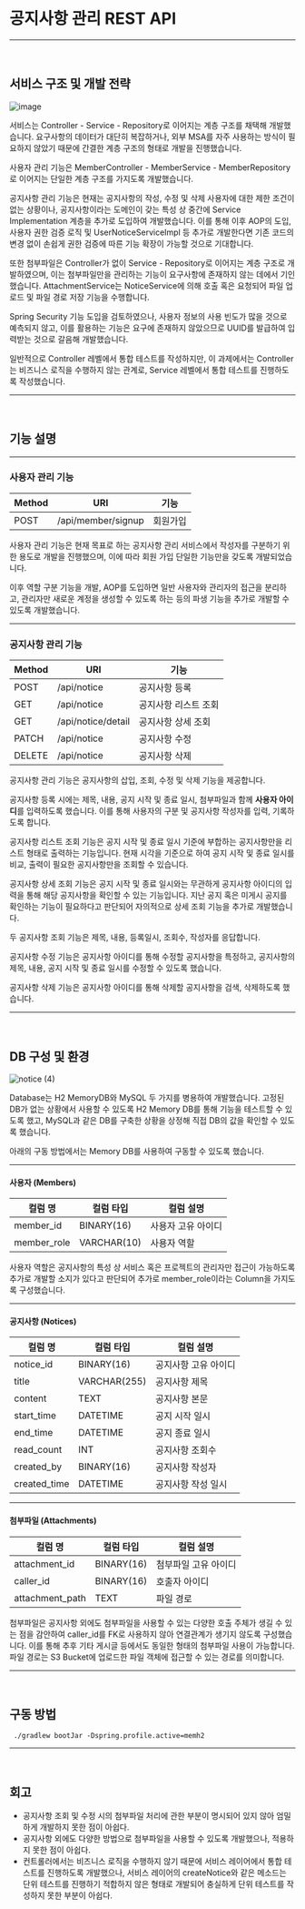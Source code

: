 # 공지사항 관리 REST API

---

<br>

## 서비스 구조 및 개발 전략
![image](https://github.com/skysrd/notice-management/assets/37787079/f79fcf4e-2f84-4f58-923b-4ce87fb460d2)

서비스는 Controller - Service - Repository로 이어지는 계층 구조를 채택해 개발했습니다.
요구사항의 데이터가 대단히 복잡하거나, 외부 MSA를 자주 사용하는 방식이 필요하지 않았기 때문에 간결한 계층 구조의 형태로 개발을 진행했습니다.

사용자 관리 기능은 MemberController - MemberService - MemberRepository로 이어지는 단일한 계층 구조를 가지도록 개발했습니다.

공지사항 관리 기능은 현재는 공지사항의 작성, 수정 및 삭제 사용자에 대한 제한 조건이 없는 상황이나, 공지사항이라는 도메인이 갖는 특성 상 중간에 Service Implementation 계층을 추가로 도입하여 개발했습니다.
이를 통해 이후 AOP의 도입, 사용자 권한 검증 로직 및 UserNoticeServiceImpl 등 추가로 개발한다면 기존 코드의 변경 없이 손쉽게 권한 검증에 따른 기능 확장이 가능할 것으로 기대합니다.

또한 첨부파일은 Controller가 없이 Service - Repository로 이어지는 계층 구조로 개발하였으며, 이는 첨부파일만을 관리하는 기능이 요구사항에 존재하지 않는 데에서 기인했습니다. AttachmentService는 NoticeService에 의해 호출 혹은 요청되어 파일 업로드 및 파일 경로 저장 기능을 수행합니다.

Spring Security 기능 도입을 검토하였으나, 사용자 정보의 사용 빈도가 많을 것으로 예측되지 않고, 이를 활용하는 기능은 요구에 존재하지 않았으므로 UUID를 발급하여 입력받는 것으로 갈음해 개발했습니다.

일반적으로 Controller 레벨에서 통합 테스트를 작성하지만, 이 과제에서는 Controller는 비즈니스 로직을 수행하지 않는 관계로, Service 레벨에서 통합 테스트를 진행하도록 작성했습니다.

---

<br>

## 기능 설명

---

### 사용자 관리 기능
|Method|URI|기능|
|---|---|---|
|POST|/api/member/signup|회원가입|

사용자 관리 기능은 현재 목표로 하는 공지사항 관리 서비스에서 작성자를 구분하기 위한 용도로 개발을 진행했으며, 이에 따라 회원 가입 단일한 기능만을 갖도록 개발되었습니다.

이후 역할 구분 기능을 개발, AOP를 도입하면 일반 사용자와 관리자의 접근을 분리하고, 관리자만 새로운 계정을 생성할 수 있도록 하는 등의 파생 기능을 추가로 개발할 수 있도록 개발했습니다.

---
### 공지사항 관리 기능
|Method|URI|기능|
|-|-|-|
|POST|/api/notice|공지사항 등록|
|GET|/api/notice|공지사항 리스트 조회|
|GET|/api/notice/detail|공지사항 상세 조회|
|PATCH|/api/notice|공지사항 수정|
|DELETE|/api/notice|공지사항 삭제|

공지사항 관리 기능은 공지사항의 삽입, 조회, 수정 및 삭제 기능을 제공합니다.

공지사항 등록 시에는 제목, 내용, 공지 시작 및 종료 일시, 첨부파일과 함께 **사용자 아이디**를 입력하도록 했습니다. 이를 통해 사용자의 구분 및 공지사항 작성자를 입력, 기록하도록 합니다.

공지사항 리스트 조회 기능은 공지 시작 및 종료 일시 기준에 부합하는 공지사항만을 리스트 형태로 출력하는 기능입니다. 현재 시각을 기준으로 하여 공지 시작 및 종료 일시를 비교, 출력이 필요한 공지사항만을 조회할 수 있습니다.

공지사항 상세 조회 기능은 공지 시작 및 종료 일시와는 무관하게 공지사항 아이디의 입력을 통해 해당 공지사항을 확인할 수 있는 기능입니다. 지난 공지 혹은 미게시 공지를 확인하는 기능이 필요하다고 판단되어 자의적으로 상세 조회 기능을 추가로 개발했습니다.

두 공지사항 조회 기능은 제목, 내용, 등록일시, 조회수, 작성자를 응답합니다.

공지사항 수정 기능은 공지사항 아이디를 통해 수정할 공지사항을 특정하고, 공지사항의 제목, 내용, 공지 시작 및 종료 일시를 수정할 수 있도록 했습니다.

공지사항 삭제 기능은 공지사항 아이디를 통해 삭제할 공지사항을 검색, 삭제하도록 했습니다.

---
<br>


## DB 구성 및 환경

![notice (4)](https://github.com/skysrd/notice-management/assets/37787079/e9a5d648-601c-4873-ba80-43b80ed26807)

Database는 H2 MemoryDB와 MySQL 두 가지를 병용하여 개발했습니다.
고정된 DB가 없는 상황에서 사용할 수 있도록 H2 Memory DB를 통해 기능을 테스트할 수 있도록 했고,
MySQL과 같은 DB를 구축한 상황을 상정해 직접 DB의 값을 확인할 수 있도록 했습니다.

아래의 구동 방법에서는 Memory DB를 사용하여 구동할 수 있도록 했습니다.

---

#### 사용자 (Members)
| 컬럼 명 | 컬럼 타입 | 컬럼 설명 |
|---|---|---|
|member_id|BINARY(16)|사용자 고유 아이디|
|member_role|VARCHAR(10)|사용자 역할|

사용자 역할은 공지사항의 특성 상 서비스 혹은 프로젝트의 관리자만 접근이 가능하도록 추가로 개발할 소지가 있다고 판단되어 추가로 member_role이라는 Column을 가지도록 구성했습니다.

---
#### 공지사항 (Notices)
| 컬럼 명 | 컬럼 타입 | 컬럼 설명 |
|---|---|---|
|notice_id|BINARY(16)|공지사항 고유 아이디|
|title|VARCHAR(255)|공지사항 제목|
|content|TEXT|공지사항 본문|
|start_time|DATETIME|공지 시작 일시|
|end_time|DATETIME|공지 종료 일시|
|read_count|INT|공지사항 조회수|
|created_by|BINARY(16)|공지사항 작성자|
|created_time|DATETIME|공지사항 작성 일시|

---
#### 첨부파일 (Attachments)
| 컬럼 명 | 컬럼 타입 | 컬럼 설명 |
|---|---|---|
|attachment_id|BINARY(16)|첨부파일 고유 아이디|
|caller_id|BINARY(16)|호출자 아이디|
|attachment_path|TEXT|파일 경로|

첨부파일은 공지사항 외에도 첨부파일을 사용할 수 있는 다양한 호출 주체가 생길 수 있는 점을 감안하여 caller_id를 FK로 사용하지 않아 연결관계가 생기지 않도록 구성했습니다.
이를 통해 추후 기타 게시글 등에서도 동일한 형태의 첨부파일 사용이 가능합니다.
<br>
파일 경로는 S3 Bucket에 업로드한 파일 객체에 접근할 수 있는 경로를 의미합니다.

---
<br>

## 구동 방법
``` ./gradlew bootJar -Dspring.profile.active=memh2```

---
<br>

## 회고
- 공지사항 조회 및 수정 시의 첨부파일 처리에 관한 부분이 명시되어 있지 않아 엄밀하게 개발하지 못한 점이 아쉽다.
- 공지사항 외에도 다양한 방법으로 첨부파일을 사용할 수 있도록 개발했으나, 적용하지 못한 점이 아쉽다.
- 컨트롤러에서는 비즈니스 로직을 수행하지 않기 때문에 서비스 레이어에서 통합 테스트를 진행하도록 개발했으나, 서비스 레이어의 createNotice와 같은 메소드는 단위 테스트를 진행하기 적합하지 않은 형태로 개발되어 충실하게 단위 테스트를 작성하지 못한 부분이 아쉽다.
